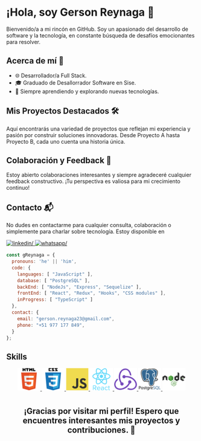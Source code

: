 # ¡Hola, soy Gerson Reynaga 👋

Bienvenido/a a mi rincón en GitHub. Soy un apasionado del desarrollo de software y la tecnología, en constante búsqueda de desafíos emocionantes para resolver.

## Acerca de mí 🚀
- 🌐 Desarrollador/a Full Stack.
- 🎓 Graduado de Desallorrador Software en Sise.
- 🌱 Siempre aprendiendo y explorando nuevas tecnologías.

## Mis Proyectos Destacados 🛠️
Aquí encontrarás una variedad de proyectos que reflejan mi experiencia y pasión por construir soluciones innovadoras. Desde Proyecto A hasta Proyecto B, cada uno cuenta una historia única.

## Colaboración y Feedback 🤝
Estoy abierto colaboraciones interesantes y siempre agradeceré cualquier feedback constructivo. ¡Tu perspectiva es valiosa para mi crecimiento continuo!

## Contacto 📬
No dudes en contactarme para cualquier consulta, colaboración o simplemente para charlar sobre tecnología. Estoy disponible en

<div margin-bottom="30px">

<a href="https://www.linkedin.com/in/gerson-moises-reynaga-sotelo/" target="_blank">
 <img src=https://img.shields.io/badge/linkedin-blue?logo=linkedin alt=linkedin/>
</a>

<a href="https://wa.me/51977177849" target="_blank">
 <img src=https://img.shields.io/badge/whatsapp-dark?logo=whatsapp&logoColor=white alt=whatsapp/>
</a>
</div>

```js
const gReynaga = {
  pronouns: 'he' || 'him',
  code: {
    languages: [ "JavaScript" ],
    database: [ "PostgreSQL" ],
    backEnd: [ "NodeJs", "Express", "Sequelize" ],
    frontEnd: [ "React", "Redux", "Hooks", "CSS modules" ],
    inProgress: [ "TypeScript" ]
  },
  contact: {
    email: "gerson.reynaga23@gmail.com",
    phone: "+51 977 177 849",
  }
};
```
## Skills
<div align="center">
  
<a href="https://www.w3schools.com/html/default.asp" target="_blank">
<img src="https://raw.githubusercontent.com/devicons/devicon/master/icons/html5/html5-original-wordmark.svg" alt="html5" width="60"/>
</a>

<a href="https://www.w3schools.com/css/" target="_blank">
<img src="https://raw.githubusercontent.com/devicons/devicon/master/icons/css3/css3-original-wordmark.svg" alt="css3" width="60" />
</a>

<a href="https://developer.mozilla.org/en-US/docs/Web/JavaScript" target="_blank">
<img src="https://raw.githubusercontent.com/devicons/devicon/master/icons/javascript/javascript-original.svg" alt="javascript" width="60" />
</a>

<a href= "https://react.dev/" target="_blank">
<img src="https://raw.githubusercontent.com/devicons/devicon/master/icons/react/react-original-wordmark.svg" alt="react" width="60" />
</a>
<a href= "https://redux.js.org/" target="_blank">
<img src="https://raw.githubusercontent.com/devicons/devicon/master/icons/redux/redux-original.svg" alt="redux" width="60" />
</a>

<a href="https://www.postgresql.org/" target="_blank">
<img src="https://raw.githubusercontent.com/devicons/devicon/master/icons/postgresql/postgresql-original-wordmark.svg" alt="postgresql" width="60" />
</a>

<a href="https://nodejs.org/en/docs" target="_blank">
<img src="https://raw.githubusercontent.com/devicons/devicon/master/icons/nodejs/nodejs-original-wordmark.svg" alt="nodejs" width="60" />
</a>
</div>

#
<div align="center">
 <h2>¡Gracias por visitar mi perfil! Espero que encuentres interesantes mis proyectos y contribuciones. 🚀</h2>
</div>

